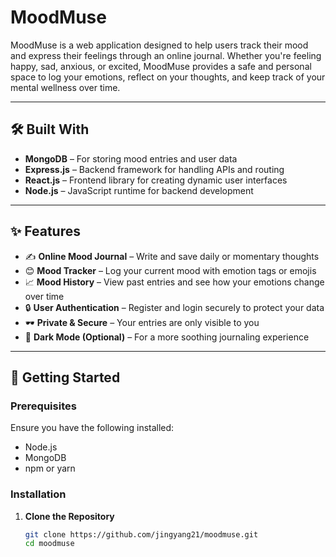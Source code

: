 # MoodMuse 

MoodMuse is a web application designed to help users track their mood and express their feelings through an online journal. Whether you're feeling happy, sad, anxious, or excited, MoodMuse provides a safe and personal space to log your emotions, reflect on your thoughts, and keep track of your mental wellness over time.

---

## 🛠️ Built With

- **MongoDB** – For storing mood entries and user data
- **Express.js** – Backend framework for handling APIs and routing
- **React.js** – Frontend library for creating dynamic user interfaces
- **Node.js** – JavaScript runtime for backend development

---

## ✨ Features

- ✍️ **Online Mood Journal** – Write and save daily or momentary thoughts
- 😊 **Mood Tracker** – Log your current mood with emotion tags or emojis
- 📈 **Mood History** – View past entries and see how your emotions change over time
- 🔒 **User Authentication** – Register and login securely to protect your data
- 🕶️ **Private & Secure** – Your entries are only visible to you
- 🌙 **Dark Mode (Optional)** – For a more soothing journaling experience

---

## 🚀 Getting Started

### Prerequisites

Ensure you have the following installed:

- Node.js
- MongoDB
- npm or yarn

### Installation

1. **Clone the Repository**

   ```bash
   git clone https://github.com/jingyang21/moodmuse.git
   cd moodmuse
